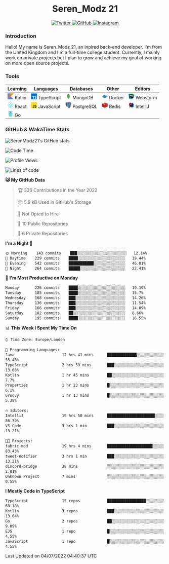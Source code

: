 <div align="center">
  <h1>Seren_Modz 21</h1>
  <a href="https://twitter.com/SerenModz21">
    <img alt="Twitter" src="https://img.shields.io/badge/twitter%20-%231DA1F2.svg?&style=for-the-badge&logo=Twitter&logoColor=white">
  </a>
  <a href="https://github.com/SerenModz21">
    <img alt="GitHub" src="https://img.shields.io/badge/github%20-%23121011.svg?&style=for-the-badge&logo=github&logoColor=white">
  </a>
  <a href="https://www.instagram.com/serenmodz21">
    <img alt="Instagram" src="https://img.shields.io/badge/instagram%20-%23E4405F.svg?&style=for-the-badge&logo=Instagram&logoColor=white">
  </a>
</div>

### Introduction

Hello! My name is Seren_Modz 21, an inpired back-end developer. I'm from the United Kingdom and I'm a full-time college student. Currently, I mainly work on private projects but I plan to grow and achieve my goal of working on more open source projects. 

### Tools

 **Learning**                                        | **Languages**                                               | **Databases**                                               | **Other**                                           | **Editors**                                                  
-----------------------------------------------------|-------------------------------------------------------------|-------------------------------------------------------------|-----------------------------------------------------|--------------------------------------------------------------
 <img width="19px" src="./assets/kotlin.svg"> Kotlin | <img width="19px" src="./assets/typescript.svg"> TypeScript | <img width="19px" src="./assets/mongodb.svg"> MongoDB       | <img width="19px" src="./assets/docker.svg"> Docker | <img width="19px" src="./assets/webstorm.svg"> Webstorm      
 <img width="19px" src="./assets/react.svg"> React   | <img width="19px" src="./assets/javascript.svg"> JavaScript | <img width="19px" src="./assets/postgresql.svg"> PostgreSQL | <img width="19px" src="./assets/redis.svg"> Redis   | <img width="19px" src="./assets/intellij-idea.svg"> IntelliJ
 <img width="19px" src="./assets/go.svg"> Go         |                                                             |                                                             |                                                     |                                                                                                               

### GitHub & WakaTime Stats

![SerenModz21's GitHub stats](https://github-readme-stats.vercel.app/api?username=SerenModz21&show_icons=true&theme=dark)

<!--START_SECTION:waka-->
![Code Time](http://img.shields.io/badge/Code%20Time-1%2C423%20hrs%2058%20mins-blue)

![Profile Views](http://img.shields.io/badge/Profile%20Views-0-blue)

![Lines of code](https://img.shields.io/badge/From%20Hello%20World%20I%27ve%20Written-15%20Thousand%20lines%20of%20code-blue)

**🐱 My GitHub Data** 

> 🏆 336 Contributions in the Year 2022
 > 
> 📦 5.9 kB Used in GitHub's Storage 
 > 
> 🚫 Not Opted to Hire
 > 
> 📜 10 Public Repositories 
 > 
> 🔑 6 Private Repositories  
 > 
**I'm a Night 🦉** 

```text
🌞 Morning    143 commits    ███░░░░░░░░░░░░░░░░░░░░░░   12.14% 
🌆 Daytime    229 commits    ████░░░░░░░░░░░░░░░░░░░░░   19.44% 
🌃 Evening    542 commits    ███████████░░░░░░░░░░░░░░   46.01% 
🌙 Night      264 commits    █████░░░░░░░░░░░░░░░░░░░░   22.41%

```
📅 **I'm Most Productive on Monday** 

```text
Monday       226 commits    ████░░░░░░░░░░░░░░░░░░░░░   19.19% 
Tuesday      185 commits    ████░░░░░░░░░░░░░░░░░░░░░   15.7% 
Wednesday    168 commits    ███░░░░░░░░░░░░░░░░░░░░░░   14.26% 
Thursday     136 commits    ███░░░░░░░░░░░░░░░░░░░░░░   11.54% 
Friday       166 commits    ███░░░░░░░░░░░░░░░░░░░░░░   14.09% 
Saturday     102 commits    ██░░░░░░░░░░░░░░░░░░░░░░░   8.66% 
Sunday       195 commits    ████░░░░░░░░░░░░░░░░░░░░░   16.55%

```


📊 **This Week I Spent My Time On** 

```text
⌚︎ Time Zone: Europe/London

💬 Programming Languages: 
Java                     12 hrs 41 mins      █████████████░░░░░░░░░░░░   55.48% 
TypeScript               2 hrs 59 mins       ███░░░░░░░░░░░░░░░░░░░░░░   13.08% 
Kotlin                   1 hr 45 mins        ██░░░░░░░░░░░░░░░░░░░░░░░   7.7% 
Properties               1 hr 23 mins        █░░░░░░░░░░░░░░░░░░░░░░░░   6.1% 
Groovy                   1 hr 13 mins        █░░░░░░░░░░░░░░░░░░░░░░░░   5.38%

🔥 Editors: 
IntelliJ                 19 hrs 50 mins      █████████████████████░░░░   86.79% 
VS Code                  3 hrs 1 min         ███░░░░░░░░░░░░░░░░░░░░░░   13.21%

🐱‍💻 Projects: 
fabric-mod               19 hrs 4 mins       ████████████████████░░░░░   83.43% 
tweet-notifier           3 hrs 1 min         ███░░░░░░░░░░░░░░░░░░░░░░   13.21% 
discord-bridge           38 mins             ░░░░░░░░░░░░░░░░░░░░░░░░░   2.81% 
Unknown Project          7 mins              ░░░░░░░░░░░░░░░░░░░░░░░░░   0.55%

```

**I Mostly Code in TypeScript** 

```text
TypeScript               15 repos            █████████████████░░░░░░░░   68.18% 
Kotlin                   3 repos             ███░░░░░░░░░░░░░░░░░░░░░░   13.64% 
Go                       2 repos             ██░░░░░░░░░░░░░░░░░░░░░░░   9.09% 
EJS                      1 repo              █░░░░░░░░░░░░░░░░░░░░░░░░   4.55% 
JavaScript               1 repo              █░░░░░░░░░░░░░░░░░░░░░░░░   4.55%

```



 Last Updated on 04/07/2022 04:40:37 UTC
<!--END_SECTION:waka-->
